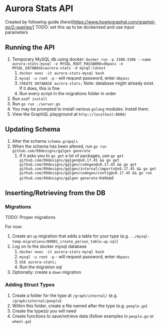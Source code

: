 # Aurora Stats API
Created by following guide (here)[https://www.howtographql.com/graphql-go/2-queries/]
TODO: set this up to be dockerised and use input parameters

## Running the API
1. Temporary MySQL db using docker: `docker run -p 3306:3306 --name aurora-stats-mysql -e MYSQL_ROOT_PASSWORD=dbpass -e MYSQL_DATABASE=aurora-stats -d mysql:latest` 
   1. `docker exec -it aurora-stats-mysql bash`
   2. `mysql -u root -p` - will request password, enter `dbpass`
   3. `CREATE DATABASE aurora-stats;` Note: database might already exist. If it does, this is fine
   4. Run every script in the migrations folder in order
2. Run `asdf install`
3. Run `go run ./server.go`
4. You may be prompted to install various `golang` modules. Install them.
5. View the GraphQL playground at `http://localhost:8080/`

## Updating Schema
1. Alter the schema `schema.grapqls`
2. When the schema has been altered, run `go run github.com/99designs/gqlgen generate`
   1. If it asks you to `go get` a lot of packages, use `go get github.com/99designs/gqlgen@v0.17.45 && go get github.com/99designs/gqlgen/codegen@v0.17.45 && go get github.com/99designs/gqlgen/internal/imports@v0.17.45 && go get github.com/99designs/gqlgen/codegen/config@v0.17.45 && go run github.com/99designs/gqlgen generate` instead

## Inserting/Retrieving from the DB
### Migrations
TODO: Proper migrations

For now:
1. Create an `up` migration that adds a table for your type (e.g. `../mysql-temp-migrations/00001_create_person_table.up.sql`)
2. Log on to the docker mysql database
   1. `docker exec -it aurora-stats-mysql bash`
   2. `mysql -u root -p` - will request password, enter `dbpass`
   3. `USE aurora-stats;`
   4. Run the migration sql
3. Optionally: create a `down` migration

### Adding Struct Types
1. Create a folder for the type at `/graph/internal/` (e.g. `/graph/internal/people`)
2. Within this folder, create a file named after the type (e.g. `people.go`)
3. Create the type(s) you will need
4. Create functions to save/retrieve data (follow examples in `people.go` or `wheel.go`)
